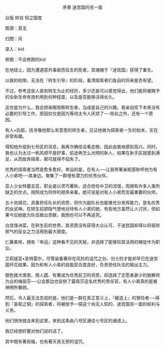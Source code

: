 <p align="center">序章 迷宫国的另一面</p>

台版 转自 轻之国度

图源：音无

扫图：风

录入：kid

修图：不会修图的kid

在地球上，因为遭遇意外事故而往生的死者，其魂魄于『迷宫国』获得了重生。

以我的权限，无法在『转生引导』的阶段，看清探索者们各自的将来是否有望。

不过，参考这些人直到转生为止的经历，多少还是可以感觉得出，他们能将被赐予的全新生命有效利用到何种程度，以及是否能够活得长久。

这也是为什么，我会把亲眼观察转生者，当成是自己的兴趣。我亲自揽下本来没有必要的引导工作，原因仅仅是因为等待太令人厌烦了──除此之外，还有一个原因。

有人•后部。找寻像他那么有意思的转生者，见证他做为探索者一生的始末，实在非常有趣。

得知他升级到七号区的消息，我再次确信没看走眼，因此由衷地感到高兴。同时，我也认为太过一帆风顺不是好事，前途再怎么光明的新人，如果在新手区就感到满足，从而放弃探索，那可就得不偿失了。

优秀的探索者当然是愈多愈好。幸运的是，在有人──让我带著亲昵感称呼他为有人小弟吧──其身边，聚集了一群很有潜力的优秀伙伴。

亚人少女特蕾吉亚，职业是以灵巧著称、适合担任中卫的流氓，而拥有许多人类所缺乏的优点。按照成为同伴的顺序来看，她可说是对有人小弟而言最重要的伙伴。

五十岚镜花，具备担任队长的资质，但作为副队长也能够充分发挥能力，是名优秀的女武神。在转生前颐指气使地对待有人小弟的她，有些地方虽然让人讨厌，但如果今后她能为队伍做出贡献，我倒也可以不再追究。

白宫珠洲菜，在转生前的世界，其资质没有获得大众认可，于迷宫国却得以将驱除邪气的巫女之力活用到最大限度。

仁藤美咲，拥有『幸运』这种看不见的天赋，并选择了能够将其活用的赌徒作为职业。

艾莉缇亚•圣特雷尔，尽管装备著存在风险的诅咒之剑，剑士的才能却早已在迷宫国开花结果，因为和有人小弟的技能契合度良好，负责担任队伍的输出主力。

银色猎犬席恩、商人圆、有著成为优秀前卫的资质，却选择了志愿者甚少的肢解师为业的梅丽莎──公会那边也安排了露易莎这名优秀的责任官，有人小弟真的是被神明所眷顾。

然后，令人最无法忽视的是，他们是一群在真正意义上，『被选上』的冒险者──得到『圣柜之钥』的探索者，将被授予一探这个尚无人知的、迷宫国另一面的权利与义务。

他们很快就会来到这里，来到这条由八号区通往七号区的通道上。

我已经想好要对他们说的话了。

其中既有著祝福，也有著天真无邪的诅咒。

